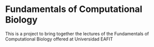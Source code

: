 # Fundamentals of Computational Biology

This is a project to bring together the lectures of the Fundamentals of Computational Biology offered at Universidad EAFIT
